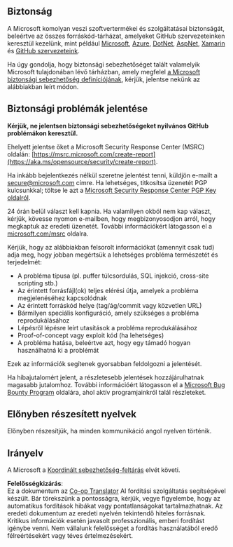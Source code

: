 <!--
CO_OP_TRANSLATOR_METADATA:
{
  "original_hash": "a583f49d359c7ebba61433e4dfcd05a9",
  "translation_date": "2025-08-25T21:20:44+00:00",
  "source_file": "SECURITY.md",
  "language_code": "hu"
}
-->
## Biztonság

A Microsoft komolyan veszi szoftvertermékei és szolgáltatásai biztonságát, beleértve az összes forráskód-tárházat, amelyeket GitHub szervezeteinken keresztül kezelünk, mint például [Microsoft](https://github.com/Microsoft), [Azure](https://github.com/Azure), [DotNet](https://github.com/dotnet), [AspNet](https://github.com/aspnet), [Xamarin](https://github.com/xamarin) és [GitHub szervezeteink](https://opensource.microsoft.com/).

Ha úgy gondolja, hogy biztonsági sebezhetőséget talált valamelyik Microsoft tulajdonában lévő tárházban, amely megfelel [a Microsoft biztonsági sebezhetőség definíciójának](https://aka.ms/opensource/security/definition), kérjük, jelentse nekünk az alábbiakban leírt módon.

## Biztonsági problémák jelentése

**Kérjük, ne jelentsen biztonsági sebezhetőségeket nyilvános GitHub problémákon keresztül.**

Ehelyett jelentse őket a Microsoft Security Response Center (MSRC) oldalán: [https://msrc.microsoft.com/create-report](https://aka.ms/opensource/security/create-report).

Ha inkább bejelentkezés nélkül szeretne jelentést tenni, küldjön e-mailt a [secure@microsoft.com](mailto:secure@microsoft.com) címre. Ha lehetséges, titkosítsa üzenetét PGP kulcsunkkal; töltse le azt a [Microsoft Security Response Center PGP Key oldalról](https://aka.ms/opensource/security/pgpkey).

24 órán belül választ kell kapnia. Ha valamilyen okból nem kap választ, kérjük, kövesse nyomon e-mailben, hogy megbizonyosodjon arról, hogy megkaptuk az eredeti üzenetét. További információkért látogasson el a [microsoft.com/msrc](https://aka.ms/opensource/security/msrc) oldalra.

Kérjük, hogy az alábbiakban felsorolt információkat (amennyit csak tud) adja meg, hogy jobban megértsük a lehetséges probléma természetét és terjedelmét:

  * A probléma típusa (pl. puffer túlcsordulás, SQL injekció, cross-site scripting stb.)
  * Az érintett forrásfájl(ok) teljes elérési útja, amelyek a probléma megjelenéséhez kapcsolódnak
  * Az érintett forráskód helye (tag/ág/commit vagy közvetlen URL)
  * Bármilyen speciális konfiguráció, amely szükséges a probléma reprodukálásához
  * Lépésről lépésre leírt utasítások a probléma reprodukálásához
  * Proof-of-concept vagy exploit kód (ha lehetséges)
  * A probléma hatása, beleértve azt, hogy egy támadó hogyan használhatná ki a problémát

Ezek az információk segítenek gyorsabban feldolgozni a jelentését.

Ha hibajutalomért jelent, a részletesebb jelentések hozzájárulhatnak magasabb jutalomhoz. További információért látogasson el a [Microsoft Bug Bounty Program](https://aka.ms/opensource/security/bounty) oldalára, ahol aktív programjainkról talál részleteket.

## Előnyben részesített nyelvek

Előnyben részesítjük, ha minden kommunikáció angol nyelven történik.

## Irányelv

A Microsoft a [Koordinált sebezhetőség-feltárás](https://aka.ms/opensource/security/cvd) elvét követi.

**Felelősségkizárás**:  
Ez a dokumentum az [Co-op Translator](https://github.com/Azure/co-op-translator) AI fordítási szolgáltatás segítségével készült. Bár törekszünk a pontosságra, kérjük, vegye figyelembe, hogy az automatikus fordítások hibákat vagy pontatlanságokat tartalmazhatnak. Az eredeti dokumentum az eredeti nyelvén tekintendő hiteles forrásnak. Kritikus információk esetén javasolt professzionális, emberi fordítást igénybe venni. Nem vállalunk felelősséget a fordítás használatából eredő félreértésekért vagy téves értelmezésekért.